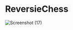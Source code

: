 # ReversieChess
![Screenshot (17)](https://user-images.githubusercontent.com/44242169/63647152-8aaaf100-c73a-11e9-8c04-36cb07e5f307.png)
